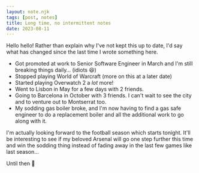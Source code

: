 ```yaml
---
layout: note.njk
tags: [post, notes]
title: Long time, no intermittent notes
date: 2023-08-11
---
```


Hello hello! Rather than explain why I've not kept this up to date, I'd say what has changed since the last time I wrote something here.

* Got promoted at work to Senior Software Engineer in March and I'm still breaking things daily… (idiots 😆)
* Stopped playing World of Warcraft (more on this at a later date)
* Started playing Overwatch 2 a _lot_ more!
* Went to Lisbon in May for a few days with 2 friends.
* Going to Barcelona in October with 3 friends. I can't wait to see the city and to venture out to Montserrat too.
* My sodding gas boiler broke, and I'm now having to find a gas safe engineer to do a replacement boiler and all the additional work to go along with it.

I'm actually looking forward to the football season which starts tonight. It'll be interesting to see if my beloved Arsenal will go one step further this time and win the sodding thing instead of fading away in the last few games like last season…

Until then 👋

